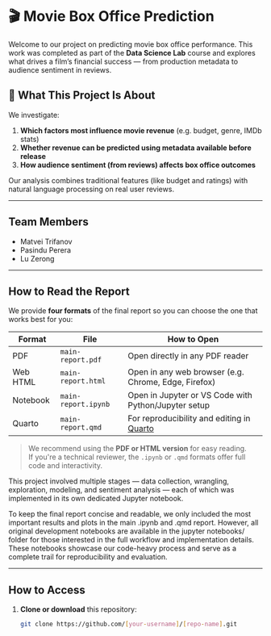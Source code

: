 # 🎬 Movie Box Office Prediction

Welcome to our project on predicting movie box office performance. This work was completed as part of the **Data Science Lab** course and explores what drives a film’s financial success — from production metadata to audience sentiment in reviews.

## 📌 What This Project Is About

We investigate:

1. **Which factors most influence movie revenue** (e.g. budget, genre, IMDb stats)  
2. **Whether revenue can be predicted using metadata available before release**  
3. **How audience sentiment (from reviews) affects box office outcomes**

Our analysis combines traditional features (like budget and ratings) with natural language processing on real user reviews.


---

## Team Members

- Matvei Trifanov  
- Pasindu Perera  
- Lu Zerong

---

## How to Read the Report

We provide **four formats** of the final report so you can choose the one that works best for you:

| Format      | File                         | How to Open                                           |
|-------------|------------------------------|--------------------------------------------------------|
|    PDF      | `main-report.pdf`            | Open directly in any PDF reader                       |
|    Web HTML | `main-report.html`           | Open in any web browser (e.g. Chrome, Edge, Firefox)  |
|    Notebook | `main-report.ipynb`          | Open in Jupyter or VS Code with Python/Jupyter setup  |
|    Quarto   | `main-report.qmd`            | For reproducibility and editing in [Quarto](https://quarto.org) |

>  We recommend using the **PDF or HTML version** for easy reading.  
>  If you're a technical reviewer, the `.ipynb` or `.qmd` formats offer full code and interactivity.

This project involved multiple stages — data collection, wrangling, exploration, modeling, and sentiment analysis — each of which was implemented in its own dedicated Jupyter notebook.

To keep the final report concise and readable, we only included the most important results and plots in the main .ipynb and .qmd report. However, all original development notebooks are available in the jupyter notebooks/ folder for those interested in the full workflow and implementation details. These notebooks showcase our code-heavy process and serve as a complete trail for reproducibility and evaluation.

---

## How to Access

1. **Clone or download** this repository:
   ```bash
   git clone https://github.com/[your-username]/[repo-name].git
   ```
